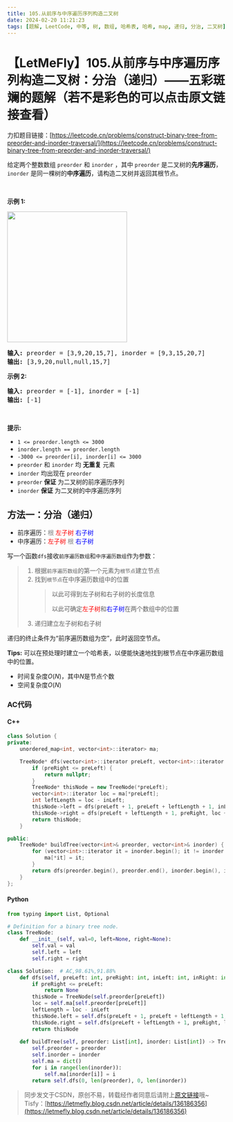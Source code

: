 ```yaml
---
title: 105.从前序与中序遍历序列构造二叉树
date: 2024-02-20 11:21:23
tags: [题解, LeetCode, 中等, 树, 数组, 哈希表, 哈希, map, 递归, 分治, 二叉树]
---
```


# 【LetMeFly】105.从前序与中序遍历序列构造二叉树：分治（递归）——五彩斑斓的题解（若不是彩色的可以点击原文链接查看）

力扣题目链接：[https://leetcode.cn/problems/construct-binary-tree-from-preorder-and-inorder-traversal/](https://leetcode.cn/problems/construct-binary-tree-from-preorder-and-inorder-traversal/)

<p>给定两个整数数组&nbsp;<code>preorder</code> 和 <code>inorder</code>&nbsp;，其中&nbsp;<code>preorder</code> 是二叉树的<strong>先序遍历</strong>， <code>inorder</code>&nbsp;是同一棵树的<strong>中序遍历</strong>，请构造二叉树并返回其根节点。</p>

<p>&nbsp;</p>

<p><strong>示例 1:</strong></p>
<img alt="" src="https://assets.leetcode.com/uploads/2021/02/19/tree.jpg" style="height: 302px; width: 277px;" />
<pre>
<strong>输入</strong><strong>:</strong> preorder = [3,9,20,15,7], inorder = [9,3,15,20,7]
<strong>输出:</strong> [3,9,20,null,null,15,7]
</pre>

<p><strong>示例 2:</strong></p>

<pre>
<strong>输入:</strong> preorder = [-1], inorder = [-1]
<strong>输出:</strong> [-1]
</pre>

<p>&nbsp;</p>

<p><strong>提示:</strong></p>

<ul>
	<li><code>1 &lt;= preorder.length &lt;= 3000</code></li>
	<li><code>inorder.length == preorder.length</code></li>
	<li><code>-3000 &lt;= preorder[i], inorder[i] &lt;= 3000</code></li>
	<li><code>preorder</code>&nbsp;和&nbsp;<code>inorder</code>&nbsp;均 <strong>无重复</strong> 元素</li>
	<li><code>inorder</code>&nbsp;均出现在&nbsp;<code>preorder</code></li>
	<li><code>preorder</code>&nbsp;<strong>保证</strong> 为二叉树的前序遍历序列</li>
	<li><code>inorder</code>&nbsp;<strong>保证</strong> 为二叉树的中序遍历序列</li>
</ul>


    
## 方法一：分治（递归）

+ 前序遍历：<font color='gray'>根</font> <font color='red'>左子树</font> <font color='blue'>右子树</font>
+ 中序遍历：<font color='red'>左子树</font> <font color='gray'>根</font> <font color='blue'>右子树</font>

写一个函数```dfs```接收```前序遍历数组```和```中序遍历数组```作为参数：

> 1. 根据```前序遍历数组```的第一个元素为```根节点```建立节点
> 2. 找到```根节点```在中序遍历数组中的位置
>    > 以此可得到左子树和右子树的长度信息
>    > 
>    > 以此可确定<font color='red'>左子树</font>和<font color='blue'>右子树</font>在两个数组中的位置
> 3. 递归建立左子树和右子树

递归的终止条件为“前序遍历数组为空”，此时返回空节点。

**Tips:** 可以在预处理时建立一个哈希表，以便能快速地找到根节点在中序遍历数组中的位置。

+ 时间复杂度$O(N)$，其中$N$是节点个数
+ 空间复杂度$O(N)$

### AC代码

#### C++

```cpp
class Solution {
private:
    unordered_map<int, vector<int>::iterator> ma;

    TreeNode* dfs(vector<int>::iterator preLeft, vector<int>::iterator preRight, vector<int>::iterator inLeft, vector<int>::iterator inRight) {
        if (preRight <= preLeft) {
            return nullptr;
        }
        TreeNode* thisNode = new TreeNode(*preLeft);
        vector<int>::iterator loc = ma[*preLeft];
        int leftLength = loc - inLeft;
        thisNode->left = dfs(preLeft + 1, preLeft + leftLength + 1, inLeft, loc);
        thisNode->right = dfs(preLeft + leftLength + 1, preRight, loc + 1, inRight);
        return thisNode;
    }

public:
    TreeNode* buildTree(vector<int>& preorder, vector<int>& inorder) {
        for (vector<int>::iterator it = inorder.begin(); it != inorder.end(); it++) {
            ma[*it] = it;
        }
        return dfs(preorder.begin(), preorder.end(), inorder.begin(), inorder.end());
    }
};
```

#### Python

```python
from typing import List, Optional

# Definition for a binary tree node.
class TreeNode:
    def __init__(self, val=0, left=None, right=None):
        self.val = val
        self.left = left
        self.right = right

class Solution:  # AC,98.61%,91.88%
    def dfs(self, preLeft: int, preRight: int, inLeft: int, inRight: int) -> Optional[TreeNode]:
        if preRight <= preLeft:
            return None
        thisNode = TreeNode(self.preorder[preLeft])
        loc = self.ma[self.preorder[preLeft]]
        leftLength = loc - inLeft
        thisNode.left = self.dfs(preLeft + 1, preLeft + leftLength + 1, inLeft, loc - 1)
        thisNode.right = self.dfs(preLeft + leftLength + 1, preRight, loc + 1, inRight)
        return thisNode
    
    def buildTree(self, preorder: List[int], inorder: List[int]) -> TreeNode:
        self.preorder = preorder
        self.inorder = inorder
        self.ma = dict()
        for i in range(len(inorder)):
            self.ma[inorder[i]] = i
        return self.dfs(0, len(preorder), 0, len(inorder))
```

> 同步发文于CSDN，原创不易，转载经作者同意后请附上[原文链接](https://blog.letmefly.xyz/2024/02/20/LeetCode%200105.%E4%BB%8E%E5%89%8D%E5%BA%8F%E4%B8%8E%E4%B8%AD%E5%BA%8F%E9%81%8D%E5%8E%86%E5%BA%8F%E5%88%97%E6%9E%84%E9%80%A0%E4%BA%8C%E5%8F%89%E6%A0%91/)哦~
> Tisfy：[https://letmefly.blog.csdn.net/article/details/136186356](https://letmefly.blog.csdn.net/article/details/136186356)
